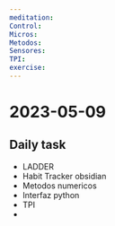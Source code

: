 ```yaml
---
meditation:
Control:
Micros:
Metodos:
Sensores:
TPI:
exercise:
---
```

# 2023-05-09

## Daily task

- LADDER
- Habit Tracker obsidian
- Metodos numericos
- Interfaz python
- TPI
- 